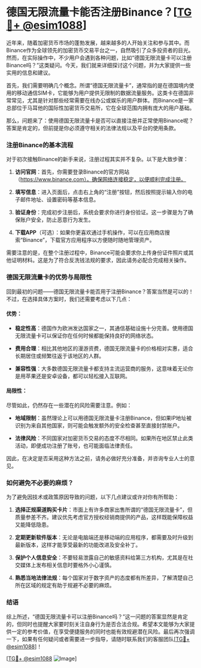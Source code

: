 # 德国无限流量卡能否注册Binance？[[TG💪+ @esim1088](https://t.me/s/esim1088)]

近年来，随着加密货币市场的蓬勃发展，越来越多的人开始关注和参与其中。而Binance作为全球领先的加密货币交易平台之一，自然吸引了众多投资者的目光。然而，在实际操作中，不少用户会遇到各种问题，比如“德国无限流量卡可以注册Binance吗？”这类疑问。今天，我们就来详细探讨这个问题，并为大家提供一些实用的信息和建议。

首先，我们需要明确几个概念。所谓“德国无限流量卡”，通常指的是在德国境内使用的移动通信SIM卡，它能够为用户提供无限制的数据流量服务。这类卡在德国非常常见，尤其是针对那些经常需要在线办公或娱乐的用户群体。而Binance是一家总部位于马耳他的国际性加密货币交易所，它在全球范围内拥有庞大的用户基础。

那么，问题来了：使用德国无限流量卡是否可以直接注册并正常使用Binance呢？答案是肯定的，但前提是你必须遵守相关的法律法规以及平台的使用条款。

### 注册Binance的基本流程

对于初次接触Binance的新手来说，注册过程其实并不复杂。以下是大致步骤：

1. **访问官网**：首先，你需要登录Binance的官方网站（https://www.binance.com）。确保网络连接稳定，以便顺利完成注册。
   
2. **填写信息**：进入页面后，点击右上角的“注册”按钮，然后按照提示输入你的电子邮件地址、设置密码等基本信息。

3. **验证身份**：完成初步注册后，系统会要求你进行身份验证。这一步骤是为了确保账户安全，防止恶意行为发生。

4. **下载APP**（可选）：如果你更喜欢通过手机操作，可以在应用商店搜索“Binance”，下载官方应用程序以方便随时随地管理资产。

需要注意的是，在整个注册过程中，Binance可能会要求你上传身份证件照片或其他证明材料。这是为了符合反洗钱法规的要求，因此请务必配合完成相关操作。

### 德国无限流量卡的优势与局限性

回到最初的问题——德国无限流量卡能否用于注册Binance？答案当然是可以的！不过，在选择具体方案时，我们还需要考虑以下几点：

#### 优势：
- **稳定性高**：德国作为欧洲发达国家之一，其通信基础设施十分完善。使用德国无限流量卡可以保证你在任何时候都能保持良好的网络状态。
  
- **费用合理**：相比其他地区的漫游资费，德国无限流量卡的价格相对实惠，适合长期居住或频繁往返于该地区的人群。

- **兼容性强**：大多数德国无限流量卡都支持主流运营商的服务，这意味着无论你是用苹果还是安卓设备，都可以轻松接入互联网。

#### 局限性：
尽管如此，仍然存在一些潜在的风险需要注意。例如：
- **地域限制**：虽然理论上可以用德国无限流量卡注册Binance，但如果IP地址被识别为来自其他国家，则可能会触发额外的安全检查甚至直接封禁账户。
  
- **法律风险**：不同国家对加密货币交易的态度不尽相同。如果所在地区禁止此类活动，即便成功注册了账号，也可能面临法律责任。

因此，在决定是否采用这种方法之前，请务必做好充分准备，并咨询专业人士的意见。

### 如何避免不必要的麻烦？

为了避免因技术或政策原因导致的问题，以下几点建议或许对你有所帮助：

1. **选择正规渠道购买卡片**：市面上有许多商家出售所谓的“德国无限流量卡”，但质量参差不齐。建议优先考虑官方授权经销商提供的产品，这样既能保障权益又能降低隐患。

2. **定期更新软件版本**：无论是电脑端还是移动端的应用程序，都需要及时升级到最新版本，这样才能享受最新的功能改进及安全补丁。

3. **保护个人信息安全**：不要轻易泄露自己的敏感资料给第三方机构，尤其是在社交媒体上发布相关信息时要格外小心谨慎。

4. **熟悉当地法律法规**：每个国家对于数字资产的态度都有所差异，了解清楚自己所在区域的规定有助于规避不必要的麻烦。

### 结语

综上所述，“德国无限流量卡可以注册Binance吗？”这一问题的答案显然是肯定的，但同时也提醒大家要时刻关注自身行为是否合法合规。希望本文能够为大家提供一定的参考价值，在享受便捷服务的同时也能有效规避潜在风险。最后再次强调一下，如果有任何疑问或者需要进一步指导，请随时联系我们的客服团队[[TG💪+ @esim1088](https://t.me/s/esim1088)]！

[[TG💪+ @esim1088](https://t.me/s/esim1088) ![Image](https://i.postimg.cc/4NQfJmqS/Snipaste-2025-05-13-00-14-12.png)]